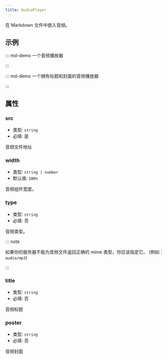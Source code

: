 ```yaml
---
title: AudioPlayer
---
```


在 Markdown 文件中嵌入音频。

<!-- more -->

## 示例

<!-- #region demo -->

::: md-demo 一个音频播放器

<AudioPlayer src="//theme-hope-assets.vuejs.press/files/sample.mp3" />

:::

::: md-demo 一个拥有标题和封面的音频播放器

<AudioPlayer
  src="//theme-hope-assets.vuejs.press/files/sample.mp3"
  title="A Sample Audio"
  poster="//theme-hope-assets.vuejs.press/logo.svg"
/>

:::

<!-- #endregion demo -->

## 属性

### src

- 类型: `string`
- 必填: 是

音频文件地址

### width

- 类型: `string | number`
- 默认值: `100%`

音频组件宽度。

### type

- 类型: `string`
- 必填: 否

音频类型。

::: note

如果你的服务器不能为音频文件返回正确的 mime 类型，你应该指定它。 (例如：`audio/mp3`)

:::

### title

- 类型: `string`
- 必填: 否

音频标题

### poster

- 类型: `string`
- 必填: 否

音频封面

